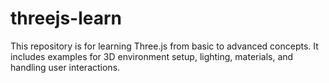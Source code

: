 # threejs-learn
This repository is for learning Three.js from basic to advanced concepts. It includes examples for 3D environment setup, lighting, materials, and handling user interactions.
